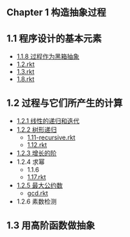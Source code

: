 Chapter 1 构造抽象过程
---

## 1.1 程序设计的基本元素

- [1.1.8 过程作为黑箱抽象](1.1.8.md)
- [1.2.rkt](1.2.rkt)
- [1.3.rkt](1.3.rkt)
- [1.8.rkt](1.8.rkt)

## 1.2 过程与它们所产生的计算

- [1.2.1 线性的递归和迭代](1.2.1.md)
- [1.2.2 树形递归](1.2.2.md)
    - [1.11-recursive.rkt](1.11-recursive.rkt)
    - [1.12.rkt](1.12.rkt)
- [1.2.3 增长的阶](1.2.3.md)
- 1.2.4 求幂
    - 1.1.6
    - [1.17.rkt](1.17.rkt)
- [1.2.5 最大公约数](1.2.5.md)
    - [gcd.rkt](gcd.rkt)
- 1.2.6 素数检测

## 1.3 用高阶函数做抽象
